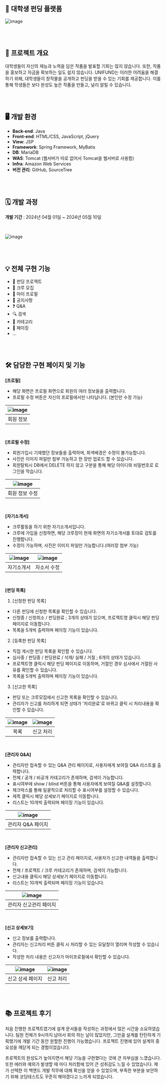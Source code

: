 ## 🏫 대학생 펀딩 플랫폼
![image](https://github.com/user-attachments/assets/55699426-12d0-43c5-8d31-fc37540b563c)

<br><br>

## 📖 프로젝트 개요
대학생들이 자신의 재능과 노력을 담은 작품을 발표할 기회는 많지 않습니다. 또한, 작품을 홍보하고 자금을 확보하는 일도 쉽지 않습니다. UNIFUND는 이러한 어려움을 해결하기 위해, 대학생들이 창작물을 공개하고 펀딩을 받을 수 있는 기회를 제공합니다. 이를 통해 학생들은 보다 완성도 높은 작품을 만들고, 널리 알릴 수 있습니다.

<br><br>

## 🖥️ 개발 환경
- **Back-end**: Java
- **Front-end**: HTML/CSS, JavaScript, jQuery
- **View**: JSP
- **Framework**: Spring Framework, MyBatis
- **DB**: MariaDB
- **WAS**: Tomcat (웹서버가 따로 없어서 Tomcat을 웹서버로 사용함)
- **Infra**: Amazon Web Services
- **버전 관리**: GitHub, SourceTree

<br><br>


## 🗓️ 개발 과정
**개발 기간** : 2024년 04월 01일 ~ 2024년 05월 10일

<br>

![image](https://github.com/user-attachments/assets/de77e710-a5b0-49c0-9101-412c72fa6f22)

<br><br>


## 💡 전체 구현 기능
* 💸 펀딩 프로젝트
* 👥 크루 모집
* 📝 마이 프로필
* 📢 공지사항
* ❓ Q&A
* 🔍 검색
* 📂 카테고리
* 📄 페이징
* ...
  
<br><br>

## 🛠️ 담당한 구현 페이지 및 기능
**[프로필]**
* 해당 화면은 프로필 화면으로 회원의 여러 정보들을 출력합니다.
* 프로필 수정 버튼은 자신의 프로필에서만 나타납니다. (본인만 수정 가능)
  

| ![image](https://github.com/user-attachments/assets/95fc41cb-2f91-4694-91a5-08740e7904d2)|
|:--:|
| 회원 정보 |

<br>

**[프로필 수정]**
* 회원가입시 기재했던 정보들을 출력하며, 회색배경은 수정이 불가능합니다.
* 사진은 이미지 파일만 첨부 가능하고 한 장만 업로드 할 수 있습니다.
* 회원탈퇴시 DB에서 DELETE 하지 않고 구분을 통해 해당 아이디와 비밀번호로 로그인을 막습니다.

| ![image](https://github.com/user-attachments/assets/94dab72c-ff06-4d25-989d-1c46e7d95903)|
|:--:|
| 회원 정보 수정 |

<br>

**[자기소개서]**
* 크루활동을 하기 위한 자기소개서입니다.
* 크루에 가입을 신청하면, 해당 크루장이 현재 화면의 자기소개서를 토대로 검토를 진행합니다.
* 수정이 가능하며, 사진은 이미지 파일만 가능합니다.(여러장 첨부 가능)

| ![image](https://github.com/user-attachments/assets/949ed34e-a827-4d99-8bb1-f5542ecfcfea)| ![image](https://github.com/user-attachments/assets/f3a0437b-c091-4749-8e5f-16f9c8308ab7)|
|:--:|:--:|
| 자기소개서 | 자소서 수정 | 

<br>

**[펀딩 목록]**
1. [신청한 펀딩 목록]
* 다른 펀딩에 신청한 목록을 확인할 수 있습니다.
* 신청중 / 신청취소 / 펀딩완료 ; 3개의 상태가 있으며, 프로젝트명 클릭시 해당 펀딩 페이지로 이동합니다.
* 목록을 5개씩 출력하며 페이징 기능이 있습니다.

2. [등록한 펀딩 목록]
* 직접 게시한 펀딩 목록을 확인할 수 있습니다.
* 심사중 / 펀딩중 / 펀딩완료 / 삭제/ 실패 / 거절 ; 6개의 상태가 있습니다.
* 프로젝트명 클릭시 해당 펀딩 페이지로 이동하며, 거절인 경우 심사에서 거절된 사유를 확인할 수 있습니다.
* 목록을 5개씩 출력하며 페이징 기능이 있습니다.

3. [신고한 목록]
* 펀딩 또는 크루모집에서 신고한 목록을 확인할 수 있습니다.
* 관리자가 신고를 처리하게 되면 상태가 '처리완료'로 바뀌고 클릭 시 처리내용을 확인할 수 있습니다.

| ![image](https://github.com/user-attachments/assets/f00c69cc-bbba-4a83-a47c-461d35c4e65c) | ![image](https://github.com/user-attachments/assets/e0f2620b-e585-4ea9-a7f0-f66c87654f05) |
|:--:|:--:|
| 목록 | 신고 처리 |

<br>

**[관리자 Q&A]**
* 관리자만 접속할 수 있는 Q&A 관리 페이지로, 사용자에게 보여질 Q&A 리스트를 출력합니다.
* 전체 / 공개 / 비공개 카테고리가 존재하며, 검색이 가능합니다.
* 표시여부에 show / blind 버튼을 통해 사용자에게 보여질 Q&A를 설정합니다.
* 체크박스를 통해 일괄적으로 처리할 수 표시여부를 설정할 수 있습니다.
* 제목 클릭시 해당 상세보기 페이지로 이동합니다.
* 리스트는 10개씩 출력되며 페이징 기능이 있습니다.

| ![image](https://github.com/user-attachments/assets/a24afb61-f1c6-4f0f-9b51-fa29fe484ded)|
|:--:|
| 관리자 Q&A 페이지 |

<br>

**[관리자 신고관리]**
* 관리자만 접속할 수 있는 신고 관리 페이지로, 사용자가 신고한 내역들을 출력합니다.
* 전체 / 프로젝트 / 크루 카테고리가 존재하며, 검색이 가능합니다.
* 신고내용 클릭시 해당 상세보기 페이지로 이동합니다.
* 리스트는 10개씩 출력되며 페이징 기능이 있습니다.

|![image](https://github.com/user-attachments/assets/0ac31874-4624-437e-a0f6-0a7400762090)|
|:--:|
| 관리자 신고관리 페이지 | 

<br>

**[신고 상세보기]**
* 신고 정보를 출력합니다.
* 관리자는 신고처리 버튼 클릭 시 처리할 수 있는 모달창이 열리며 작성할 수 있습니다.
* 작성한 처리 내용은 신고자가 마이프로필에서 확인할 수 있습니다.

|![image](https://github.com/user-attachments/assets/b182fc93-6e96-4f74-9879-26a71c0cc51f)|![image](https://github.com/user-attachments/assets/6ff1117f-f576-48ee-98d9-b38e79223695) |
|:--:|:--:|
| 신고 상세 페이지 | 신고 처리 |

<br><br>

## 📚 프로젝트 후기

 처음 진행한 프로젝트였기에 설계 문서들을 작성하는 과정에서 많은 시간을 소요하였습니다. 팀원 전체가 9시까지 남아서 회의 하는 날이 많았지만, 그만큼 설계를 탄탄하게 기획했기에 개발 기간 동안 원할한 진행이 가능했습니다. 프로젝트 진행에 있어 설계의 중요성을 깨닫게 되는 경험이었습니다.

프로젝트의 완성도가 높아지면서 해당 기능을 구현했다는 것에 큰 자부심을 느꼈습니다. 또한 에러와 예외가 발생할 때 마다 처리함에 있어 큰 성취감도 느낄 수 있었습니다. 제가 선택한 이 백엔드 개발 직무에 대해 확신을 얻을 수 있었으며, 부족한 부분을 보안하기 위해 코딩테스트도 꾸준히 해야겠다고 느끼게 되었습니다. 
 
